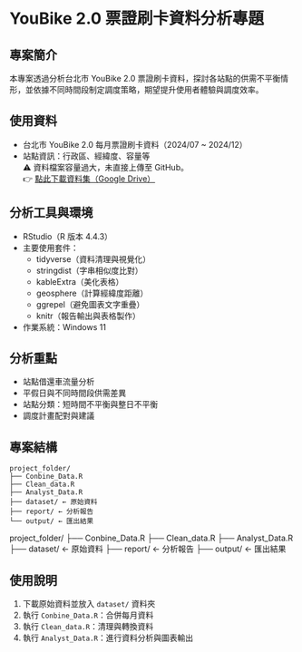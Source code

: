 # YouBike 2.0 票證刷卡資料分析專題

## 專案簡介
本專案透過分析台北市 YouBike 2.0 票證刷卡資料，探討各站點的供需不平衡情形，並依據不同時間段制定調度策略，期望提升使用者體驗與調度效率。

## 使用資料
- 台北市 YouBike 2.0 每月票證刷卡資料（2024/07 ~ 2024/12）
- 站點資訊：行政區、經緯度、容量等  
⚠️ 資料檔案容量過大，未直接上傳至 GitHub。  
👉 [點此下載資料集（Google Drive）](https://drive.google.com/drive/folders/1N4KWnGpvu_o9Pbu9UpOZAAWczYceHu8P?usp=drive_link)

## 分析工具與環境
- RStudio（R 版本 4.4.3）
- 主要使用套件：
  - tidyverse（資料清理與視覺化）
  - stringdist（字串相似度比對）
  - kableExtra（美化表格）
  - geosphere（計算經緯度距離）
  - ggrepel（避免圖表文字重疊）
  - knitr（報告輸出與表格製作）
- 作業系統：Windows 11

## 分析重點
- 站點借還車流量分析
- 平假日與不同時間段供需差異
- 站點分類：短時間不平衡與整日不平衡
- 調度計畫配對與建議

## 專案結構
```plaintext
project_folder/
├── Conbine_Data.R
├── Clean_data.R
├── Analyst_Data.R
├── dataset/ ← 原始資料
├── report/ ← 分析報告
└── output/ ← 匯出結果
```
project_folder/
├── Conbine_Data.R
├── Clean_data.R
├── Analyst_Data.R
├── dataset/         ← 原始資料
├── report/          ← 分析報告
├── output/          ← 匯出結果

## 使用說明
1. 下載原始資料並放入 `dataset/` 資料夾  
2. 執行 `Conbine_Data.R`：合併每月資料  
3. 執行 `Clean_data.R`：清理與轉換資料  
4. 執行 `Analyst_Data.R`：進行資料分析與圖表輸出  
